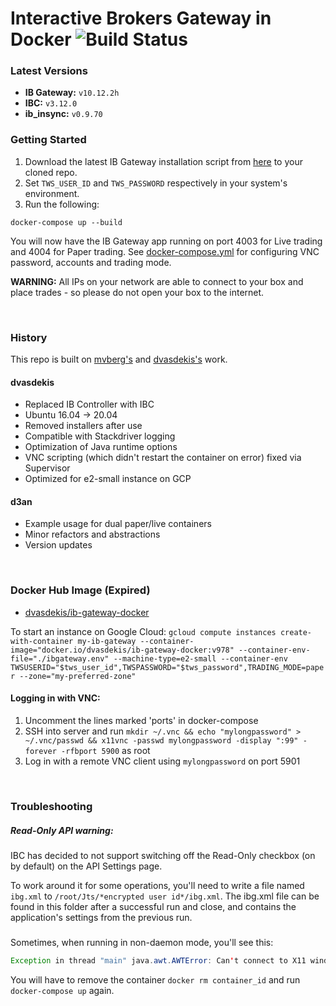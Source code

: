 # Interactive Brokers Gateway in Docker ![Build Status](https://github.com/dvasdekis/ib-gateway-docker-gcp/workflows/Test%20and%20Publish/badge.svg "Build Status")

### Latest Versions

* **IB Gateway:** `v10.12.2h`
* **IBC:** `v3.12.0`
* **ib_insync:** `v0.9.70`

### Getting Started

1. Download the latest IB Gateway installation script from [here](https://github.com/d3an/ib-gateway-docker-v1012/releases) to your cloned repo.
2. Set `TWS_USER_ID` and `TWS_PASSWORD` respectively in your system's environment.
3. Run the following:
```commandline
docker-compose up --build
```

You will now have the IB Gateway app running on port 4003 for Live trading and 4004 for Paper trading. See [docker-compose.yml](docker-compose.yml) for configuring VNC password, accounts and trading mode.

**WARNING:** All IPs on your network are able to connect to your box and place trades - so please do not open your box to the internet.

<br/>

### History

This repo is built on [mvberg's](https://github.com/mvberg/ib-gateway-docker) and [dvasdekis's](https://github.com/dvasdekis/ib-gateway-docker-gcp) work.

#### dvasdekis

* Replaced IB Controller with IBC
* Ubuntu 16.04 → 20.04
* Removed installers after use
* Compatible with Stackdriver logging
* Optimization of Java runtime options
* VNC scripting (which didn't restart the container on error) fixed via Supervisor
* Optimized for e2-small instance on GCP

#### d3an

* Example usage for dual paper/live containers
* Minor refactors and abstractions
* Version updates

<br/>

### Docker Hub Image (Expired)

* [dvasdekis/ib-gateway-docker](https://hub.docker.com/r/dvasdekis/ib-gateway-docker)

To start an instance on Google Cloud:
`gcloud compute instances create-with-container my-ib-gateway --container-image="docker.io/dvasdekis/ib-gateway-docker:v978" --container-env-file="./ibgateway.env" --machine-type=e2-small --container-env TWSUSERID="$tws_user_id",TWSPASSWORD="$tws_password",TRADING_MODE=paper --zone="my-preferred-zone"`

#### Logging in with VNC:

1. Uncomment the lines marked 'ports' in docker-compose
2. SSH into server and run `mkdir ~/.vnc && echo "mylongpassword" > ~/.vnc/passwd && x11vnc -passwd mylongpassword -display ":99" -forever -rfbport 5900` as root
3. Log in with a remote VNC client using `mylongpassword` on port 5901

<br/>

### Troubleshooting

##### Read-Only API warning:
IBC has decided to not support switching off the Read-Only checkbox (on by default) on the API Settings page.

To work around it for some operations, you'll need to write a file named `ibg.xml` to `/root/Jts/*encrypted user id*/ibg.xml`. The ibg.xml file can be found in this folder after a successful run and close, and contains the application's settings from the previous run.

##### 
Sometimes, when running in non-daemon mode, you'll see this:

```java
Exception in thread "main" java.awt.AWTError: Can't connect to X11 window server using ':0' as the value of the DISPLAY variable.
```

You will have to remove the container `docker rm container_id` and run `docker-compose up` again.
